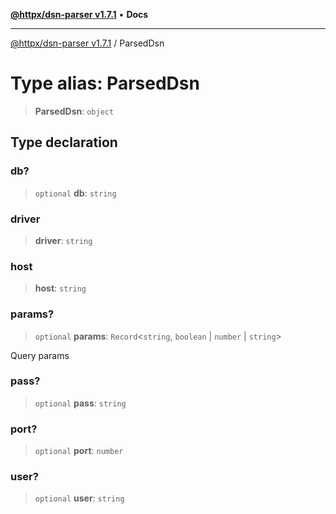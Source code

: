 [**@httpx/dsn-parser v1.7.1**](../README.md) • **Docs**

***

[@httpx/dsn-parser v1.7.1](../README.md) / ParsedDsn

# Type alias: ParsedDsn

> **ParsedDsn**: `object`

## Type declaration

### db?

> `optional` **db**: `string`

### driver

> **driver**: `string`

### host

> **host**: `string`

### params?

> `optional` **params**: `Record`\<`string`, `boolean` \| `number` \| `string`\>

Query params

### pass?

> `optional` **pass**: `string`

### port?

> `optional` **port**: `number`

### user?

> `optional` **user**: `string`

